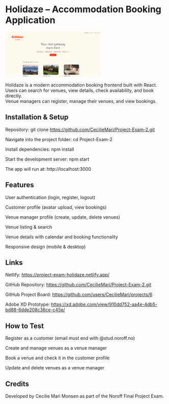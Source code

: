 # Holidaze – Accommodation Booking Application

<img src="src/img/holidaze.png" alt="Holidaze web" width="300">

Holidaze is a modern accommodation booking frontend built with React.  
Users can search for venues, view details, check availability, and book directly.  
Venue managers can register, manage their venues, and view bookings.  

## Installation & Setup

Repository: git clone https://github.com/CecilieMari/Project-Exam-2.git

Navigate into the project folder: cd Project-Exam-2

Install dependencies: npm install

Start the development server: npm start

The app will run at: http://localhost:3000

## Features

User authentication (login, register, logout)

Customer profile (avatar upload, view bookings)

Venue manager profile (create, update, delete venues)

Venue listing & search

Venue details with calendar and booking functionality

Responsive design (mobile & desktop)

## Links

Netlify: https://project-exam-holidaze.netlify.app/

GitHub Repository: https://github.com/CecilieMari/Project-Exam-2.git

GitHub Project Board: https://github.com/users/CecilieMari/projects/6

Adobe XD Prototype: https://xd.adobe.com/view/910dd752-aa4e-4db5-bd88-6dde208c36ce-c45e/

## How to Test

Register as a customer (email must end with @stud.noroff.no)

Create and manage venues as a venue manager

Book a venue and check it in the customer profile

Update and delete venues as a venue manager

## Credits

Developed by Cecilie Mari Monsen as part of the Noroff Final Project Exam.

